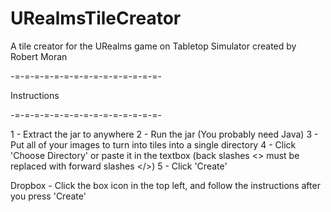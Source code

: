 # URealmsTileCreator
A tile creator for the URealms game on Tabletop Simulator created by Robert Moran

-=-=-=-=-=-=-=-=-=-=-=-=-=-=-=-

Instructions

-=-=-=-=-=-=-=-=-=-=-=-=-=-=-=-

1 - Extract the jar to anywhere
2 - Run the jar (You probably need Java)
3 - Put all of your images to turn into tiles into a single directory
4 - Click 'Choose Directory' or paste it in the textbox (back slashes <\> must be replaced with forward slashes </>)
5 - Click 'Create'

Dropbox - Click the box icon in the top left, and follow the instructions after you press 'Create'